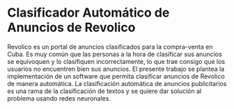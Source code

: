# Clasificador Automático de Anuncios de Revolico 

Revolico es un portal de anuncios clasificados para la compra-venta en Cuba. Es muy común que las personas a la hora de clasificar sus anuncios se equivoquen y lo clasifiquen incorrectamente, lo que trae consigo que los usuarios no encuentren bien sus anuncios. El presente trabajo se plantea la implementación de un software que permita clasificar anuncios de Revolico de manera automática. La clasificación automática de anuncios publicitarios es una rama de la clasificación de textos y se quiere dar solución al problema usando redes neuronales.

